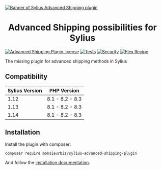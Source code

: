 [![Banner of Sylius Advanced Shipping plugin](docs/images/banner.jpg)](https://monsieurbiz.com/agence-web-experte-sylius)

<h1 align="center">Advanced Shipping possibilities for Sylius</h1>

[![Advanced Shipping Plugin license](https://img.shields.io/github/license/monsieurbiz/SyliusAdvancedShippingPlugin?public)](https://github.com/monsieurbiz/SyliusAdvancedShippingPlugin/blob/master/LICENSE.txt)
[![Tests](https://github.com/monsieurbiz/SyliusAdvancedShippingPlugin/actions/workflows/tests.yaml/badge.svg)](https://github.com/monsieurbiz/SyliusAdvancedShippingPlugin/actions/workflows/tests.yaml)
[![Security](https://github.com/monsieurbiz/SyliusAdvancedShippingPlugin/actions/workflows/security.yaml/badge.svg)](https://github.com/monsieurbiz/SyliusAdvancedShippingPlugin/actions/workflows/security.yaml)
[![Flex Recipe](https://github.com/monsieurbiz/SyliusAdvancedShippingPlugin/actions/workflows/recipe.yaml/badge.svg)](https://github.com/monsieurbiz/SyliusAdvancedShippingPlugin/actions/workflows/recipe.yaml)

The missing plugin for advanced shipping methods in Sylius

## Compatibility

| Sylius Version | PHP Version     |
|----------------|-----------------|
| 1.12           | 8.1 - 8.2 - 8.3 |
| 1.13           | 8.1 - 8.2 - 8.3 |
| 1.14           | 8.1 - 8.2 - 8.3 |

## Installation

Install the plugin with composer:

```
composer require monsieurbiz/sylius-advanced-shipping-plugin
```

And follow the [installation documentation](docs/installation.md).
